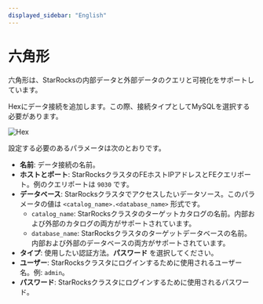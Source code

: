 ```yaml
---
displayed_sidebar: "English"
---
```


# 六角形

六角形は、StarRocksの内部データと外部データのクエリと可視化をサポートしています。

Hexにデータ接続を追加します。この際、接続タイプとしてMySQLを選択する必要があります。

![Hex](../../assets/BI_hex_1.png)

設定する必要のあるパラメータは次のとおりです。

- **名前**: データ接続の名前。
- **ホストとポート**: StarRocksクラスタのFEホストIPアドレスとFEクエリポート。例のクエリポートは `9030` です。
- **データベース**: StarRocksクラスタでアクセスしたいデータソース。このパラメータの値は `<catalog_name>.<database_name>` 形式です。
  - `catalog_name`: StarRocksクラスタのターゲットカタログの名前。内部および外部のカタログの両方がサポートされています。
  - `database_name`: StarRocksクラスタのターゲットデータベースの名前。内部および外部のデータベースの両方がサポートされています。
- **タイプ**: 使用したい認証方法。**パスワード** を選択してください。
- **ユーザー**: StarRocksクラスタにログインするために使用されるユーザー名。例: `admin`。
- **パスワード**: StarRocksクラスタにログインするために使用されるパスワード。